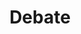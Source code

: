 ---
title: 'Debate'
summary: 'In the end, a thinker has to talk about his doings and thinkings, right? This was my way to do the thinkings and speakings. A place where it is encouraged to talk your mind, speak your thoughts and learn how to do it better, which is why I think I was drawn into it.'
displayOrder: 3
imagefeatured: "images/work/debate-featured.jpeg"
featured: true
---